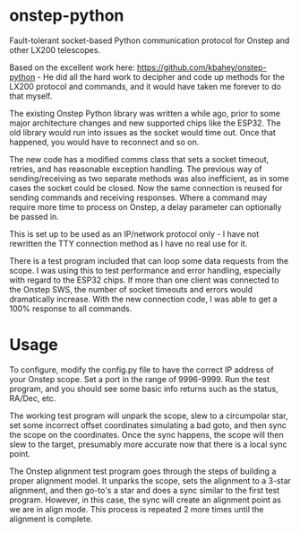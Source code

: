 # onstep-python
Fault-tolerant socket-based Python communication protocol for Onstep and other LX200 telescopes.

Based on the excellent work here: https://github.com/kbahey/onstep-python - He did all the hard work to decipher and code up methods for the LX200 protocol and commands, and it would have taken me forever to do that myself.

The existing Onstep Python library was written a while ago, prior to some major architecture changes and new supported chips like the ESP32. The old library would run into issues as the socket would time out. Once that happened, you would have to reconnect and so on.

The new code has a modified comms class that sets a socket timeout, retries, and has reasonable exception handling. The previous way of sending/receiving as two separate methods was also inefficient, as in some cases the socket could be closed. Now the same connection is reused for sending commands and receiving responses. Where a command may require more time to process on Onstep, a delay parameter can optionally be passed in.

This is set up to be used as an IP/network protocol only - I have not rewritten the TTY connection method as I have no real use for it.

There is a test program included that can loop some data requests from the scope. I was using this to test performance and error handling, especially with regard to the ESP32 chips. If more than one client was connected to the Onstep SWS, the number of socket timeouts and errors would dramatically increase. With the new connection code, I was able to get a 100% response to all commands.

# Usage
To configure, modify the config.py file to have the correct IP address of your Onstep scope. Set a port in the range of 9996-9999. Run the test program, and you should see some basic info returns such as the status, RA/Dec, etc.

The working test program will unpark the scope, slew to a circumpolar star, set some incorrect offset coordinates simulating a bad goto, and then sync the scope on the coordinates. Once the sync happens, the scope will then slew to the target, presumably more accurate now that there is a local sync point.

The Onstep alignment test program goes through the steps of building a proper alignment model. It unparks the scope, sets the alignment to a 3-star alignment, and then go-to's a star and does a sync similar to the first test program. However, in this case, the sync will create an alignment point as we are in align mode. This process is repeated 2 more times until the alignment is complete.